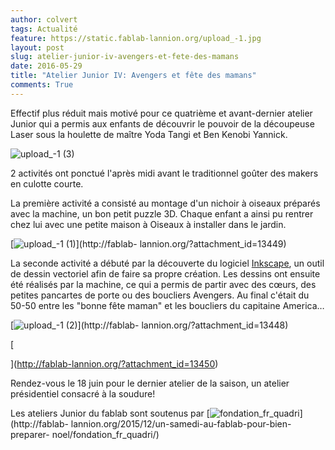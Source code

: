 ```yaml
---
author: colvert
tags: Actualité
feature: https://static.fablab-lannion.org/upload_-1.jpg
layout: post
slug: atelier-junior-iv-avengers-et-fete-des-mamans
date: 2016-05-29
title: "Atelier Junior IV: Avengers et fête des mamans"
comments: True
---
```

Effectif plus réduit mais motivé pour ce quatrième et avant-dernier atelier
Junior qui a permis aux enfants de découvrir le pouvoir de la découpeuse Laser
sous la houlette de maître Yoda Tangi et Ben Kenobi Yannick.

![upload_-1 \(3\)](https://static.fablab-lannion.org/upload_-1-3.jpg)

2 activités ont ponctué l'après midi avant le traditionnel goûter des makers
en culotte courte.

La première activité a consisté au montage d'un nichoir à oiseaux préparés
avec la machine, un bon petit puzzle 3D. Chaque enfant a ainsi pu rentrer chez
lui avec une petite maison à Oiseaux à installer dans le jardin.

[![upload_-1
\(1\)](https://static.fablab-lannion.org/upload_-1-1.jpg)](http://fablab-
lannion.org/?attachment_id=13449)

La seconde activité a débuté par la découverte du logiciel
[Inkscape](https://inkscape.org/fr/), un outil de dessin vectoriel afin de
faire sa propre création. Les dessins ont ensuite été réalisés par la machine,
ce qui a permis de partir avec des cœurs, des petites pancartes de porte ou
des boucliers Avengers. Au final c'était du 50-50 entre les "bonne fête maman"
et les boucliers du capitaine America…

[![upload_-1
\(2\)](https://static.fablab-lannion.org/upload_-1-2.jpg)](http://fablab-
lannion.org/?attachment_id=13448)

[

](http://fablab-lannion.org/?attachment_id=13450)

Rendez-vous le 18 juin pour le dernier atelier de la saison, un atelier
présidentiel consacré à la soudure!

Les ateliers Junior du fablab sont soutenus par
[![fondation_fr_quadri](https://static.fablab-lannion.org/fondation_fr_quadri.jpg)](http://fablab-
lannion.org/2015/12/un-samedi-au-fablab-pour-bien-preparer-
noel/fondation_fr_quadri/)




